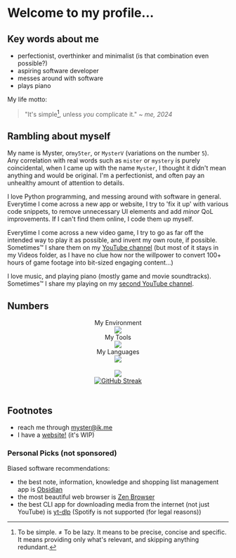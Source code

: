# Welcome to my profile...

## Key words about me
- perfectionist, overthinker and minimalist (is that combination even possible?)
- aspiring software developer
- messes around with software
- plays piano

My life motto:
> "It's simple[^1], unless *you* complicate it." ~ *me, 2024*


## Rambling about myself
My name is Myster, or`my5ter`, or `MysterV` (variations on the number `5`).  
Any correlation with real words such as `mister` or `mystery` is purely coincidental, when I came up with the name `Myster`, I thought it didn't mean anything and would be original.
I'm a perfectionist, and often pay an unhealthy amount of attention to details.  

I love Python programming, and messing around with software in general.  
Everytime I come across a new app or website, I try to 'fix it up' with various code snippets, to remove unnecessary UI elements and add *minor* QoL improvements. If I can't find them online, I code them up myself.  

Everytime I come across a new video game, I try to go as far off the intended way to play it as possible, and invent my own route, if possible.  
Sometimes™️ I share them on my [YouTube channel](https://www.youtube.com/@my5ter) (but most of it stays in my Videos folder, as I have no clue how nor the willpower to convert 100+ hours of game footage into bit-sized engaging content...)  

I love music, and playing piano (mostly game and movie soundtracks). Sometimes™️ I share my playing on my [second YouTube channel](https://www.youtube.com/@MysterV).


## Numbers
<div align="center">
    My Environment<br>
    <a href="https://skillicons.dev"><img src="https://skillicons.dev/icons?i=windows,linux,git" /></a><br>
    My Tools<br>
    <a href="https://skillicons.dev"><img src="https://skillicons.dev/icons?i=obsidian,github,pycharm,vscode" /></a><br>
    My Languages<br>
    <a href="https://skillicons.dev"><img src="https://skillicons.dev/icons?i=py,html,css,powershell,bash,mysql,md" /></a><br><br>
    <a href="https://github.com/anuraghazra/github-readme-stats?tab=readme-ov-file#usage-2"><img src="https://github-readme-stats.vercel.app/api/top-langs/?username=MysterV&theme=aura&layout=compact" /></a><br>
    <a href="https://git.io/streak-stats"><img src="https://github-readme-streak-stats.herokuapp.com?user=MysterV&theme=aura&date_format=Y-m-d" alt="GitHub Streak" /></a><br>
</div><br>


## Footnotes
- reach me through [myster@ik.me](mailto:myster@ik.me)
- I have a [website!](https://mysterv.github.io) (it's WIP)

### Personal Picks (not sponsored)
Biased software recommendations:
- the best note, information, knowledge and shopping list management app is [Obsidian](https://obsidian.md)
- the most beautiful web browser is [Zen Browser](https://zen-browser.app/)
- the best CLI app for downloading media from the internet (not just YouTube) is [yt-dlp](https://github.com/yt-dlp/yt-dlp) (Spotify is not supported (for legal reasons))

<!--
Here are some ideas to get you started:

- 🔭 I’m currently working on ...
- 🌱 I’m currently learning ...
- 👯 I’m looking to collaborate on ...
- 🤔 I’m looking for help with ...
- 💬 Ask me about ...
- 📫 How to reach me: ...
- 😄 Pronouns: ...
- ⚡ Fun fact: ...
-->

[^1]: To be simple. ≠ To be lazy. It means to be precise, concise and specific. It means providing only what's relevant, and skipping anything redundant.
